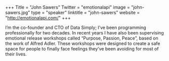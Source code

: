 +++
Title = "John Sawers"
Twitter = "emotionalapi"
image = "john-sawers.jpg"
type = "speaker"
linktitle = "john-sawers"
website = "http://emotionalapi.com/"
+++


I’m the co-founder and CTO of Data Simply; I’ve been programming professionally for two decades. In recent years I have also been supervising emotional release workshops called “Purpose, Passion, Peace”, based on the work of Alfred Adler. These workshops were designed to create a safe space for people to finally face feelings they’ve been avoiding for most of their lives.